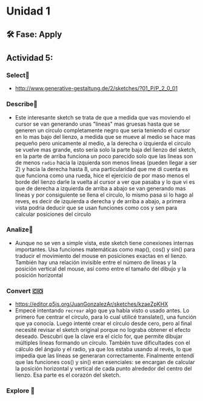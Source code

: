 # Unidad 1

## 🛠 Fase: Apply
## Actividad 5:
### Select🔨
- http://www.generative-gestaltung.de/2/sketches/?01_P/P_2_0_01

### Describe📝
- Este interesante sketch se trata de que a medida que vas moviendo el cursor se van generando unas "lineas" mas gruesas hasta que se generen un circulo completamente negro que seria teniendo el cursor en lo mas bajo del lienzo, a medida que se mueve al medio se hace mas pequeño pero unicamente al medio, a la derecha o izquierda el circulo se vuelve mas grande, esto seria solo la parte baja del lienzo del sketch, en la parte de arriba funciona un poco parecido solo que las lineas son de menos `radio` hacia la izquierda son menos lineas (pueden llegar a ser 2) y hacia la derecha hasta 8, una particularidad que me di cuenta es que funciona como una rueda, hice el ejercicio de por maso menos el borde del lienzo darle la vuelta al cursor a ver que pasaba y lo que vi es que de derecha a izquierda de arriba a abajo se van generando mas lineas y por consiguiente se llena el circulo, lo mismo pasa si lo hago al reves, es decir de izquierda a derecha y de arriba a abajo, a primera vista podria deducir que se usan funciones como cos y sen para calcular posiciones del circulo

### Analize🤔
- Aunque no se ven a simple vista, este sketch tiene conexiones internas importantes. Usa funciones matemáticas como map(), cos() y sin() para traducir el movimiento del mouse en posiciones exactas en el lienzo. También hay una relación invisible entre el número de líneas y la posición vertical del mouse, así como entre el tamaño del dibujo y la posición horizontal
### Convert 🇨🇴
- https://editor.p5js.org/JuanGonzalezAr/sketches/kzaeZpKHX
- Empecé intentando `recrear` algo que ya había visto o usado antes. Lo primero fue centrar el círculo, para lo cual utilicé translate(), una función que ya conocía. Luego intenté crear el círculo desde cero, pero al final necesité revisar el sketch original porque no lograba obtener el efecto deseado. Descubrí que la clave era el ciclo for, que permite dibujar múltiples líneas formando un círculo. También tuve dificultades con el cálculo del ángulo y el radio, ya que los estaba usando al revés, lo que impedía que las líneas se generaran correctamente. Finalmente entendí que las funciones cos() y sin() eran esenciales: se encargan de calcular la posición horizontal y vertical de cada punto alrededor del centro del lienzo. Esa parte es el corazón del sketch.
### Explore 📱







